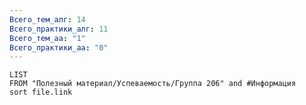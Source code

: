 ```yaml
---
Всего_тем_алг: 14
Всего_практики_алг: 11
Всего_тем_aa: "1"
Всего_практики_aa: "0"
---
```

```dataview
LIST
FROM "Полезный материал/Успеваемость/Группа 206" and #Информация 
sort file.link
```
